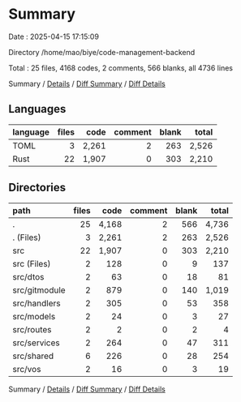 # Summary

Date : 2025-04-15 17:15:09

Directory /home/mao/biye/code-management-backend

Total : 25 files,  4168 codes, 2 comments, 566 blanks, all 4736 lines

Summary / [Details](details.md) / [Diff Summary](diff.md) / [Diff Details](diff-details.md)

## Languages
| language | files | code | comment | blank | total |
| :--- | ---: | ---: | ---: | ---: | ---: |
| TOML | 3 | 2,261 | 2 | 263 | 2,526 |
| Rust | 22 | 1,907 | 0 | 303 | 2,210 |

## Directories
| path | files | code | comment | blank | total |
| :--- | ---: | ---: | ---: | ---: | ---: |
| . | 25 | 4,168 | 2 | 566 | 4,736 |
| . (Files) | 3 | 2,261 | 2 | 263 | 2,526 |
| src | 22 | 1,907 | 0 | 303 | 2,210 |
| src (Files) | 2 | 128 | 0 | 9 | 137 |
| src/dtos | 2 | 63 | 0 | 18 | 81 |
| src/gitmodule | 2 | 879 | 0 | 140 | 1,019 |
| src/handlers | 2 | 305 | 0 | 53 | 358 |
| src/models | 2 | 24 | 0 | 3 | 27 |
| src/routes | 2 | 2 | 0 | 2 | 4 |
| src/services | 2 | 264 | 0 | 47 | 311 |
| src/shared | 6 | 226 | 0 | 28 | 254 |
| src/vos | 2 | 16 | 0 | 3 | 19 |

Summary / [Details](details.md) / [Diff Summary](diff.md) / [Diff Details](diff-details.md)